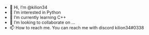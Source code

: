 - 👋 Hi, I’m @kilion34
- 👀 I’m interested in Python
- 🌱 I’m currently learning C++
- 💞️ I’m looking to collaborate on ...
- 📫 How to reach me. You can reach me with discord kilion34#0338
